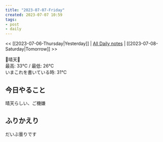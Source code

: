 ```yaml
---
title: "2023-07-07-Friday"
created: 2023-07-07 10:59
tags:
- post
- daily
---
```


<< [[2023-07-06-Thursday|Yesterday]] | [All Daily notes](/tags/daily) | [[2023-07-08-Saturday|Tomorrow]] >>

🔆晴天🔆  
最高: 33℃ / 最低: 26℃  
いまこれを書いている時: 31℃

## 今日やること

晴天らしい、ご機嫌

## ふりかえり

だいぶ曇りです